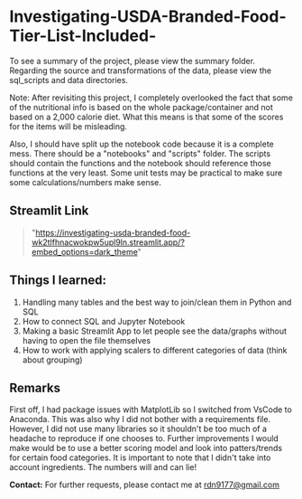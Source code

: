 # Investigating-USDA-Branded-Food-Tier-List-Included-

To see a summary of the project, please view the summary folder. Regarding the source and transformations of the data, please view the sql_scripts and data directories. 

Note: After revisiting this project, I completely overlooked the fact that some of the nutritional info is based on the whole package/container and not based on a 2,000 calorie diet. What this means is that some of the scores for the items will be misleading. 

Also, I should have split up the notebook code because it is a complete mess. There should be a  "notebooks" and "scripts" folder. The scripts should contain the functions and the notebook should reference those functions at the very least. Some unit tests may be practical to make sure some calculations/numbers make sense.

## Streamlit Link
> "https://investigating-usda-branded-food-wk2tlfhnacwokpw5upl9ln.streamlit.app/?embed_options=dark_theme"

## Things I learned:
1. Handling many tables and the best way to join/clean them in Python and SQL
2. How to connect SQL and Jupyter Notebook
3. Making a basic Streamlit App to let people see the data/graphs without having to open the file themselves
4. How to work with applying scalers to different categories of data (think about grouping)

## Remarks
First off, I had package issues with MatplotLib so I switched from VsCode to Anaconda. This was also why I did not bother with a requirements file. However, I did not use many libraries so it shouldn't be too much of a headache to reproduce if one chooses to. Further improvements I would make would be to use a better scoring model and look into patters/trends for certain food categories. It is important to note that I didn't take into account ingredients. The numbers will and can lie! 

__Contact:__ For further requests, please contact me at rdn9177@gmail.com


 
